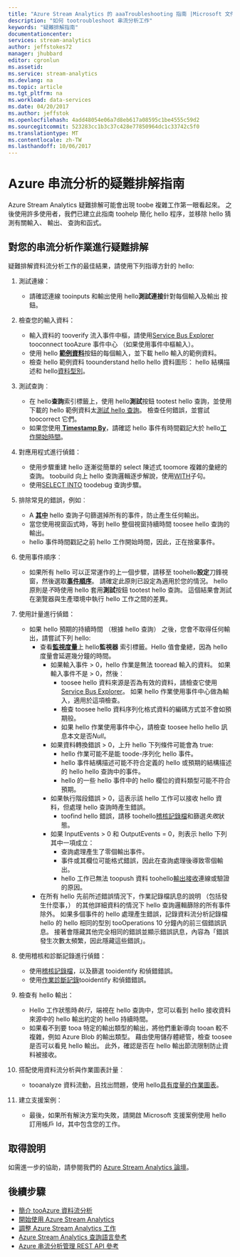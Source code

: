 ```yaml
---
title: "Azure Stream Analytics 的 aaaTroubleshooting 指南 |Microsoft 文件"
description: "如何 tootroubleshoot 串流分析工作"
keywords: "疑難排解指南"
documentationcenter: 
services: stream-analytics
author: jeffstokes72
manager: jhubbard
editor: cgronlun
ms.assetid: 
ms.service: stream-analytics
ms.devlang: na
ms.topic: article
ms.tgt_pltfrm: na
ms.workload: data-services
ms.date: 04/20/2017
ms.author: jeffstok
ms.openlocfilehash: 4add48054e06a7d8eb617a08595c1be4555c59d2
ms.sourcegitcommit: 523283cc1b3c37c428e77850964dc1c33742c5f0
ms.translationtype: MT
ms.contentlocale: zh-TW
ms.lasthandoff: 10/06/2017
---
```

# <a name="troubleshooting-guide-for-azure-stream-analytics"></a>Azure 串流分析的疑難排解指南

Azure Stream Analytics 疑難排解可能會出現 toobe 複雜工作第一眼看起來。 之後使用許多使用者，我們已建立此指南 toohelp 簡化 hello 程序，並移除 hello 猜測有關輸入、 輸出、 查詢和函式。

## <a name="troubleshoot-your-stream-analytics-job"></a>對您的串流分析作業進行疑難排解

疑難排解資料流分析工作的最佳結果，請使用下列指導方針的 hello:

1.  測試連線：
    - 請確認連線 tooinputs 和輸出使用 hello**測試連接**針對每個輸入及輸出 按鈕。

2.  檢查您的輸入資料：
    - 輸入資料的 tooverify 流入事件中樞，請使用[Service Bus Explorer](https://code.msdn.microsoft.com/windowsapps/Service-Bus-Explorer-f2abca5a) tooconnect tooAzure 事件中心 （如果使用事件中樞輸入）。  
    - 使用 hello [**範例資料**](stream-analytics-sample-data-input.md)按鈕的每個輸入，並下載 hello 輸入的範例資料。
    - 檢查 hello 範例資料 toounderstand hello hello 資料圖形： hello 結構描述和 hello[資料型別](https://msdn.microsoft.com/library/azure/dn835065.aspx)。

3.  測試查詢︰
    - 在 hello**查詢**索引標籤上，使用 hello**測試**按鈕 tootest hello 查詢，並使用下載的 hello 範例資料太[測試 hello 查詢](stream-analytics-test-query.md)。 檢查任何錯誤，並嘗試 toocorrect 它們。
    - 如果您使用[ **Timestamp By**](https://msdn.microsoft.com/library/azure/mt573293.aspx)，請確認 hello 事件有時間戳記大於 hello[工作開始時間](stream-analytics-out-of-order-and-late-events.md)。

4.  對應用程式進行偵錯：
    - 使用步驟重建 hello 逐漸從簡單的 select 陳述式 toomore 複雜的彙總的查詢。 toobuild 向上 hello 查詢邏輯逐步解說，使用[WITH](https://msdn.microsoft.com/library/azure/dn835049.aspx)子句。
    - 使用[SELECT INTO](stream-analytics-select-into.md) toodebug 查詢步驟。

5.  排除常見的錯誤，例如︰
    - A [**其中**](https://msdn.microsoft.com/library/azure/dn835048.aspx) hello 查詢子句篩選掉所有的事件，防止產生任何輸出。
    - 當您使用視窗函式時，等到 hello 整個視窗持續時間 toosee hello 查詢的輸出。
    - hello 事件時間戳記之前 hello 工作開始時間，因此，正在捨棄事件。

6.  使用事件順序︰
    - 如果所有 hello 可以正常運作的上一個步驟，請移至 toohello**設定**刀鋒視窗，然後選取[**事件順序**](stream-analytics-out-of-order-and-late-events.md)。 請確定此原則已設定為適用於您的情況。 hello 原則是*不*時使用 hello 套用**測試**按鈕 tootest hello 查詢。 這個結果會測試在瀏覽器與生產環境中執行 hello 工作之間的差異。

7.  使用計量進行偵錯：
    - 如果 hello 預期的持續時間 （根據 hello 查詢） 之後，您會不取得任何輸出，請嘗試下列 hello:
        - 查看[**監視度量**](stream-analytics-monitoring.md)上 hello**監視器** 索引標籤。Hello 值會彙總，因為 hello 度量會延遲幾分鐘的時間。
            - 如果輸入事件 > 0，hello 作業是無法 tooread 輸入的資料。 如果輸入事件不是 > 0，然後︰
                - toosee hello 資料來源是否為有效的資料，請檢查它使用[Service Bus Explorer](https://code.msdn.microsoft.com/windowsapps/Service-Bus-Explorer-f2abca5a)。 如果 hello 作業使用事件中心做為輸入，適用於這項檢查。
                - 檢查 toosee hello 資料序列化格式資料的編碼方式並不會如預期般。
                - 如果 hello 作業使用事件中心，請檢查 toosee hello hello 訊息本文是否*Null*。
            - 如果資料轉換錯誤 > 0，上升 hello 下列條件可能會為 true:
                - hello 作業可能不是能 toode-序列化 hello 事件。
                - hello 事件結構描述可能不符合定義的 hello 或預期的結構描述的 hello hello 查詢中的事件。
                - hello 的一些 hello 事件中的 hello 欄位的資料類型可能不符合預期。
            - 如果執行階段錯誤 > 0，這表示該 hello 工作可以接收 hello 資料，但處理 hello 查詢時產生錯誤。
                - toofind hello 錯誤，請移 toohello[稽核記錄檔](../azure-resource-manager/resource-group-audit.md)和篩選*失敗*狀態。
            - 如果 InputEvents > 0 和 OutputEvents = 0，則表示 hello 下列其中一項成立：
                - 查詢處理產生了零個輸出事件。
                - 事件或其欄位可能格式錯誤，因此在查詢處理後導致零個輸出。
                - hello 工作已無法 toopush 資料 toohello[輸出接收](stream-analytics-select-into.md)連線或驗證的原因。
        - 在所有 hello 先前所述錯誤情況下，作業記錄檔訊息的說明 （包括發生什麼事，） 的其他詳細資料的情況下 hello 查詢邏輯篩除的所有事件除外。 如果多個事件的 hello 處理產生錯誤，記錄資料流分析記錄檔 hello 的 hello 相同的型別 tooOperations 10 分鐘內的前三個錯誤訊息。 接著會隱藏其他完全相同的錯誤並顯示錯誤訊息，內容為「錯誤發生次數太頻繁，因此隱藏這些錯誤」。

8. 使用稽核和診斷記錄進行偵錯：
    - 使用[稽核記錄檔](../azure-resource-manager/resource-group-audit.md)，以及篩選 tooidentify 和偵錯錯誤。
    - 使用[作業診斷記錄](stream-analytics-job-diagnostic-logs.md)tooidentify 和偵錯錯誤。

9. 檢查有 hello 輸出：
    - Hello 工作狀態時*執行*，端視在 hello 查詢中，您可以看到 hello 接收資料來源中的 hello 輸出約定的 hello 持續時間。
    - 如果看不到要 tooa 特定的輸出類型的輸出，將他們重新導向 tooan 較不複雜，例如 Azure Blob 的輸出類型。 藉由使用儲存體總管，檢查 toosee 是否可以看見 hello 輸出。 此外，確認是否在 hello 輸出節流限制防止資料被接收。

10. 搭配使用資料流分析與作業圖表計量︰
    - tooanalyze 資料流動，且找出問題，使用 hello[具有度量的作業圖表](stream-analytics-job-diagram-with-metrics.md)。

11. 建立支援案例：
    - 最後，如果所有解決方案均失敗，請開啟 Microsoft 支援案例使用 hello 訂用帳戶 Id，其中包含您的工作。

## <a name="get-help"></a>取得說明

如需進一步的協助，請參閱我們的 [Azure Stream Analytics 論壇](https://social.msdn.microsoft.com/Forums/en-US/home?forum=AzureStreamAnalytics)。

## <a name="next-steps"></a>後續步驟

* [簡介 tooAzure 資料流分析](stream-analytics-introduction.md)
* [開始使用 Azure Stream Analytics](stream-analytics-real-time-fraud-detection.md)
* [調整 Azure Stream Analytics 工作](stream-analytics-scale-jobs.md)
* [Azure Stream Analytics 查詢語言參考](https://msdn.microsoft.com/library/azure/dn834998.aspx)
* [Azure 串流分析管理 REST API 參考](https://msdn.microsoft.com/library/azure/dn835031.aspx)

